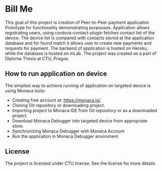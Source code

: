 # Bill Me

This goal of this project is creation of Peer-to-Peer payment application Prototype for functionality demonstrating purpouses. Application allows registrating users, using cordova-contact-plugin fetches contact 
list of the device. The device list is compared with contacts stored at the application database and for found match it allows user to create new payments and requests for payment. The backend of application is 
hosted on Heroku, while the database is hosted on mLab. The project was created as a part of Diploma Thesis at CTU, Prague.

## How to run application on device

The simplest way to achieve running of application on targeted device is using Monaca tools:

* Creating free account at: https://monaca.io/.
* Cloning Git repository or downloading project.
* Importing project to Monaca IDE from Git repository or as a downloaded project.
* Download Monaca Debugger into targeted device from appropriate store.
* Synchronizing Monaca Debugger with Monaca Account
* Run the application in Monaca Debugger enviroment

## License
The project is licensed under CTU license. See the license for more details.